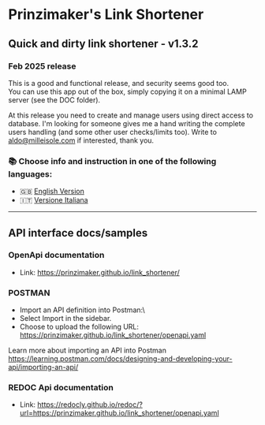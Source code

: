 # Prinzimaker's Link Shortener

## **Quick and dirty link shortener** - **v1.3.2**
### Feb 2025 release

This is a good and functional release, and security seems good too.\
You can use this app out of the box, simply copying it on a minimal LAMP server (see the DOC folder).

At this release you need to create and manage users using direct access to database.
I'm looking for someone gives me a hand writing the complete users handling (and some other user checks/limits too).
Write to aldo@milleisole.com if interested, thank you.

### 📚 Choose info and instruction in one of the following languages:

- 🇬🇧 [English Version](README.EN.md)
- 🇮🇹 [Versione Italiana](README.IT.md) 


----   
## API interface docs/samples
### OpenApi documentation
- Link: https://prinzimaker.github.io/link_shortener/

### POSTMAN
- Import an API definition into Postman:\
- Select Import in the sidebar. 
- Choose to upload the following URL: https://prinzimaker.github.io/link_shortener/openapi.yaml 

Learn more about importing an API into Postman https://learning.postman.com/docs/designing-and-developing-your-api/importing-an-api/

### REDOC Api documentation
- Link: https://redocly.github.io/redoc/?url=https://prinzimaker.github.io/link_shortener/openapi.yaml
